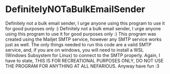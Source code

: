 # DefinitelyNOTaBulkEmailSender
Definitely not a bulk email sender, I urge anyone using this program to use it for good purposes only :)
Definitely not a bulk email sender, I urge anyone using this program to use it for good purposes only :) This program was created using the Mailjet SMTP service, however any SMTP service works just as well. The only things needed to run this code are a valid SMTP service, and, if you are on windows, you will need to install a WSL (Windows Subsystem for Linux) to connect to the SMTP properly. Again, I have to state, THIS IS FOR RECREATIONAL PURPOSES ONLY, DO NOT USE THE PROGRAM FOR ANYTHING AT ALL NEFARIOUS. Anyway have fun :3
